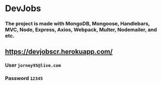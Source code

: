 # DevJobs 
### The project is made with MongoDB, Mongoose, Handlebars, MVC, Node, Express, Axios, Webpack, Multer, Nodemailer, and etc.

## https://devjobscr.herokuapp.com/

### User `jorney95@live.com`

### Password `12345`
